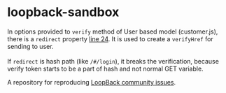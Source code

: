 # loopback-sandbox

In options provided to `verify` method of User based model (customer.js),
there is a `redirect` property [line 24][line24]. It is used to create a `verifyHref` for sending
to user.
<br><br>
 If `redirect` is hash path (like `/#/login`), it breaks the verification,
because verify token starts to be a part of hash and not normal GET variable.

A repository for reproducing [LoopBack community issues][wiki-issues].

[wiki-issues]: https://github.com/strongloop/loopback/wiki/Reporting-issues
[line24]:https://github.com/ambrt/loopback-sandbox/blob/master/common/models/customer.js#L24
